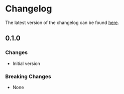# Changelog

The latest version of the changelog can be found [here](https://github.com/Azure/bicep-registry-modules/blob/main/avm/res/storage/storage-account/management-policy/CHANGELOG.md).

## 0.1.0

### Changes

- Initial version

### Breaking Changes

- None

